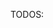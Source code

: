 TODOS:
<!-- 
   TODOS:
   - Add Traffic System
   - Spawn Random Cars
   - Make Skate Board Control
   - Add Effects
   - Polish Game
   - Create Menu Scene
   - Add UI
   - Add Google Ads
   - Push it to production 
-->

<!-- END -->

    
